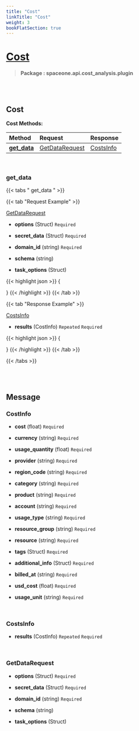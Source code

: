 ```yaml
---
title: "Cost"
linkTitle: "Cost"
weight: 3
bookFlatSection: true
---
```

# [Cost](#Cost)



>  **Package : spaceone.api.cost_analysis.plugin**

<br>
<br>

## Cost





**Cost Methods:**


| Method | Request | Response |
| :----- | :-------- | :-------- |
| [**get_data**](./Cost#get_data) | [GetDataRequest](Cost#getdatarequest) | [CostsInfo](Cost#costsinfo) |



    
<br>

### get_data









 {{< tabs " get_data " >}}

 {{< tab "Request Example" >}}



[GetDataRequest](./Cost#getdatarequest)

* **options** (Struct)   `Required` 


* **secret_data** (Struct)   `Required` 


* **domain_id** (string)   `Required` 


* **schema** (string)  


* **task_options** (Struct)  





{{< highlight json >}}
{

}
{{< /highlight >}}
{{< /tab >}}


 {{< tab "Response Example" >}}

[CostsInfo](#COSTSINFO)
* **results** (CostInfo)  `Repeated`   `Required` 



{{< highlight json >}}
{

}
{{< /highlight >}}
{{< /tab >}}


{{< /tabs >}}


    


<br>
<br>

## Message



### CostInfo
* **cost** (float)   `Required` 

    
* **currency** (string)   `Required` 

    
* **usage_quantity** (float)   `Required` 

    
* **provider** (string)   `Required` 

    
* **region_code** (string)   `Required` 

    
* **category** (string)   `Required` 

    
* **product** (string)   `Required` 

    
* **account** (string)   `Required` 

    
* **usage_type** (string)   `Required` 

    
* **resource_group** (string)   `Required` 

    
* **resource** (string)   `Required` 

    
* **tags** (Struct)   `Required` 

    
* **additional_info** (Struct)   `Required` 

    
* **billed_at** (string)   `Required` 

    
* **usd_cost** (float)   `Required` 

    
* **usage_unit** (string)   `Required` 

    <br>

### CostsInfo
* **results** (CostInfo)  `Repeated`    `Required` 

    <br>

### GetDataRequest
* **options** (Struct)   `Required` 

    
* **secret_data** (Struct)   `Required` 

    
* **domain_id** (string)   `Required` 

    
* **schema** (string)  

    
* **task_options** (Struct)  

    <br>
